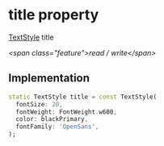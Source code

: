 


# title property







[TextStyle](https:api.flutter.dev/flutter/painting/TextStyle-class.html) title
  
_\<span class="feature"\>read / write\</span\>_






## Implementation

```dart
static TextStyle title = const TextStyle(
  fontSize: 20,
  fontWeight: FontWeight.w600,
  color: blackPrimary,
  fontFamily: 'OpenSans',
);
```







